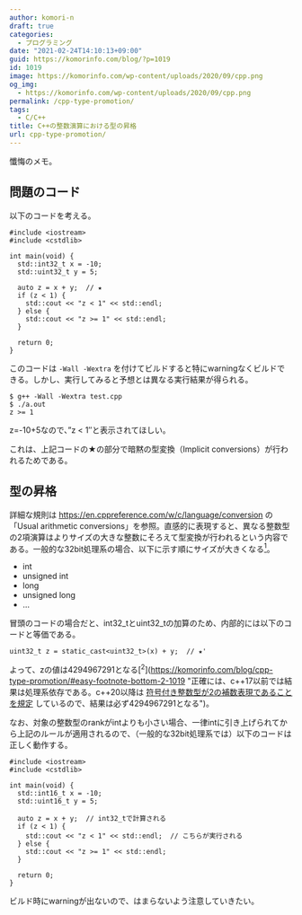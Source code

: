 ```yaml
---
author: komori-n
draft: true
categories:
  - プログラミング
date: "2021-02-24T14:10:13+09:00"
guid: https://komorinfo.com/blog/?p=1019
id: 1019
image: https://komorinfo.com/wp-content/uploads/2020/09/cpp.png
og_img:
  - https://komorinfo.com/wp-content/uploads/2020/09/cpp.png
permalink: /cpp-type-promotion/
tags:
  - C/C++
title: C++の整数演算における型の昇格
url: cpp-type-promotion/
---
```


懺悔のメモ。

## 問題のコード

以下のコードを考える。

```
#include <iostream>
#include <cstdlib>

int main(void) {
  std::int32_t x = -10;
  std::uint32_t y = 5;

  auto z = x + y;  // ★
  if (z < 1) {
    std::cout << "z < 1" << std::endl;
  } else {
    std::cout << "z >= 1" << std::endl;
  }

  return 0;
}
```

このコードは `-Wall -Wextra` を付けてビルドすると特にwarningなくビルドできる。しかし、実行してみると予想とは異なる実行結果が得られる。

```
$ g++ -Wall -Wextra test.cpp
$ ./a.out
z >= 1
```

z=-10+5なので、”z &lt; 1″と表示されてほしい。

これは、上記コードの★の部分で暗黙の型変換（Implicit conversions）が行われるためである。

## 型の昇格

詳細な規則は <https://en.cppreference.com/w/c/language/conversion> の「Usual arithmetic conversions」を参照。直感的に表現すると、異なる整数型の2項演算はよりサイズの大きな整数にそろえて型変換が行われるという内容である。一般的な32bit処理系の場合、以下に示す順にサイズが大きくなる<span class="easy-footnote-margin-adjust" id="easy-footnote-1-1019"></span><span class="easy-footnote">[<sup>1</sup>](https://komorinfo.com/blog/cpp-type-promotion/#easy-footnote-bottom-1-1019 "int32_t=int, int64_t=longを仮定して説明している。一般の処理系に対するimplicit conversionの説明は上記ページや規格書を参照")</span>。

- int
- unsigned int
- long
- unsigned long
- …

冒頭のコードの場合だと、int32_tとuint32_tの加算のため、内部的には以下のコードと等価である。

```
uint32_t z = static_cast<uint32_t>(x) + y;  // ★'
```

よって、zの値は4294967291となる<span class="easy-footnote-margin-adjust" id="easy-footnote-2-1019"></span><span class="easy-footnote">[<sup>2</sup>](https://komorinfo.com/blog/cpp-type-promotion/#easy-footnote-bottom-2-1019 "正確には、c++17以前では結果は処理系依存である。c++20以降は <a rel="noreferrer noopener" href="https://cpprefjp.github.io/lang/cpp20/signed_integers_are_twos_complement.html" target="_blank">符号付き整数型が2の補数表現であることを規定</a> しているので、結果は必ず4294967291となる")</span>。

なお、対象の整数型のrankがintよりも小さい場合、一律intに引き上げられてから上記のルールが適用されるので、（一般的な32bit処理系では）以下のコードは正しく動作する。

```
#include <iostream>
#include <cstdlib>

int main(void) {
  std::int16_t x = -10;
  std::uint16_t y = 5;

  auto z = x + y;  // int32_tで計算される
  if (z < 1) {
    std::cout << "z < 1" << std::endl;  // こちらが実行される
  } else {
    std::cout << "z >= 1" << std::endl;
  }

  return 0;
}
```

ビルド時にwarningが出ないので、はまらないよう注意していきたい。
